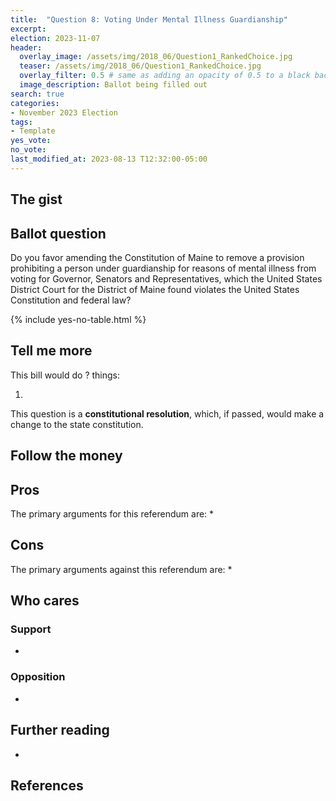 ```yaml
---
title:  "Question 8: Voting Under Mental Illness Guardianship"
excerpt: 
election: 2023-11-07
header:
  overlay_image: /assets/img/2018_06/Question1_RankedChoice.jpg
  teaser: /assets/img/2018_06/Question1_RankedChoice.jpg
  overlay_filter: 0.5 # same as adding an opacity of 0.5 to a black background
  image_description: Ballot being filled out
search: true
categories:
- November 2023 Election
tags:
- Template
yes_vote: 
no_vote: 
last_modified_at: 2023-08-13 T12:32:00-05:00
---
```

## The gist


## Ballot question
Do you favor amending the Constitution of Maine to remove a provision prohibiting a person under guardianship for reasons of mental illness from voting for Governor, Senators and Representatives, which the United States District Court for the District of Maine found violates the United States Constitution and federal law?

{% include yes-no-table.html %}


## Tell me more
This bill would do ? things:

1. 

This question is a **constitutional resolution**, which, if passed, would make a change to the state constitution.

## Follow the money


## Pros
The primary arguments for this referendum are:
* 

## Cons
The primary arguments against this referendum are:
* 

## Who cares
### Support
* 

### Opposition
* 

## Further reading
- 

## References
[^1]: Example
